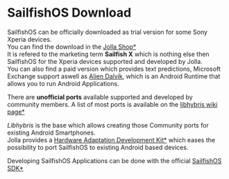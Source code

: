 # SailfishOS Download

SailfishOS can be officially downloaded as trial version for some Sony Xperia devices.  
You can find the download in the [Jolla Shop*](https://shop.jolla.com/)   
It is refered to the marketing term **Sailfish X** which is nothing else then SailfishOS for the Xperia devices supported and developed by Jolla.  
You can also find a paid version which provides text predictions, Microsoft Exchange support aswell as [Alien Dalvik](../installation/aliendalvik.md), which is an Android Runtime that allows you to run Android Applications.

There are **unofficial ports** available supported and developed by community members.
A list of most ports is available on the [libhybris wiki page*](https://wiki.merproject.org/wiki/Adaptations/libhybris)

*Libhybris* is the base which allows creating those Community ports for existing Android Smartphones.  
Jolla provides a [Hardware Adaptation Development Kit*](https://sailfishos.org/develop/hadk/) which eases the possibility to port SailfishOS to existing Android based devices. 

Developing SailfishOS Applications can be done with the official [SailfishOS SDK*](https://sailfishos.org/wiki/Application_Development)